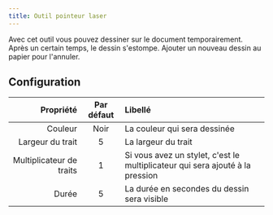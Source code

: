 ```yaml
---
title: Outil pointeur laser
---
```


Avec cet outil vous pouvez dessiner sur le document temporairement. Après un certain temps, le dessin s'estompe. Ajouter un nouveau dessin au papier pour l'annuler.

## Configuration

|                Propriété | Par défaut | Libellé                                                                       |
| -----------------------: | :--------: | :---------------------------------------------------------------------------- |
|                  Couleur |    Noir    | La couleur qui sera dessinée                                                  |
|         Largeur du trait |      5     | La largeur du trait                                                           |
| Multiplicateur de traits |      1     | Si vous avez un stylet, c'est le multiplicateur qui sera ajouté à la pression |
|                    Durée |      5     | La durée en secondes du dessin sera visible                                   |
